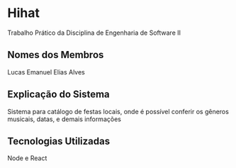# Hihat
Trabalho Prático da Disciplina de Engenharia de Software II
## Nomes dos Membros
Lucas Emanuel Elias Alves
## Explicação do Sistema
Sistema para catálogo de festas locais, onde é possível conferir os gêneros musicais, datas, e demais informações
## Tecnologias Utilizadas
Node e React


